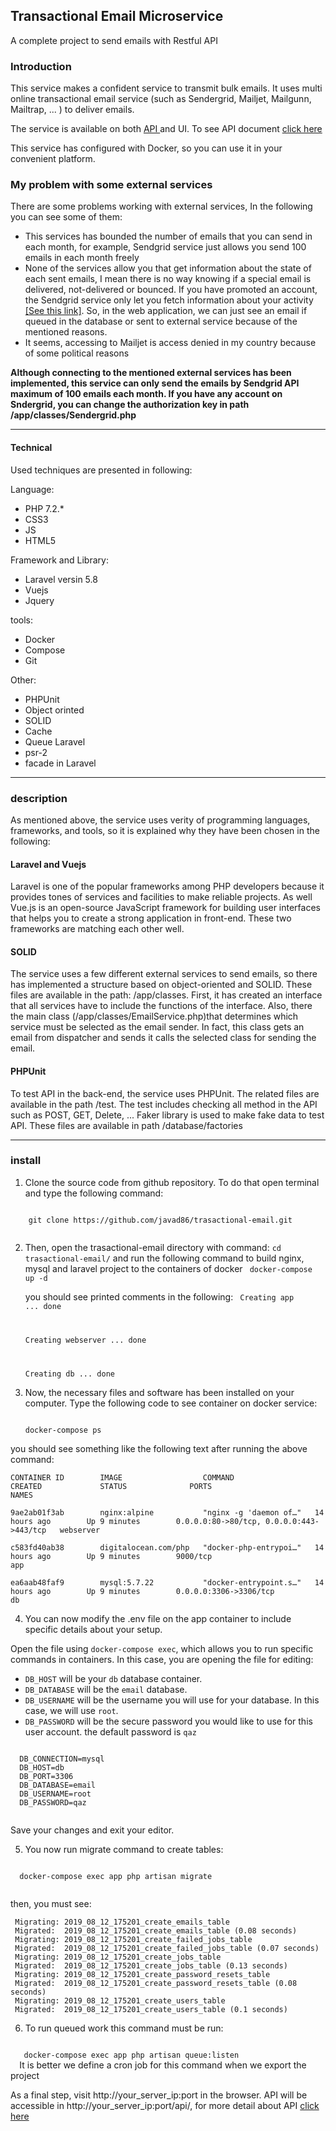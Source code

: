 
<h2>Transactional Email Microservice</h2>

A complete project to send  emails with Restful API

<h3>Introduction</h3>
This service makes a confident service to transmit bulk emails. It uses multi online transactional email service 
(such as Sendergrid, Mailjet, Mailgunn, Mailtrap, ... ) to deliver emails.

The service is available on both 
<a target="_blank" href="https://documenter.getpostman.com/view/1601502/SVYxnFT2?version=latest#5e927dcd-b917-458b-82ac-47a09703429f" > API </a>
 and UI. To see API document 
 <a target="_blank" href="https://documenter.getpostman.com/view/1601502/SVYxnFT2?version=latest#5e927dcd-b917-458b-82ac-47a09703429f" > click here</a> 

 This service has configured with Docker, so you can use it in your convenient platform. 


<h3>My problem with some external services</h3>

There are some problems  working  with external services, In the following you can see some of them:
<ul>
<li>This services has bounded the number of emails that you can send in each month, for example, Sendgrid service just allows you send 100 emails in each month freely </li>
<li>None of the services  allow  you that get information about the state of each sent emails, I mean there is no way knowing if a special email is delivered, not-delivered or bounced. If you have promoted an account, 
 the Sendgrid service only let you fetch information about your activity <a target="_blank" href="https://sendgrid.com/docs/for-developers/sending-email/getting-started-email-activity-api">[See this link]</a>.
  So, in the web application, we can just see an email if queued in the database or sent to external service because of the mentioned reasons.
  </li>
<li>It seems,  accessing to Mailjet is access denied in my country because of some political reasons </li>
</ul>

<b>Although connecting to the mentioned external services has been implemented, this service can only send the emails by
 Sendgrid API maximum of 100 emails each month. If you have any account on Sndergrid, you can change the authorization 
  key in path /app/classes/Sendergrid.php</b>

<hr />
<h4> Technical</h4>  
Used techniques are presented in following:

Language:
<ul>
<li>PHP 7.2.*</li>
<li>CSS3</li>
<li>JS</li>
<li>HTML5</li>
</ul>

Framework and Library:
<ul>
<li>Laravel versin 5.8</li>
<li>Vuejs</li>
<li>Jquery</li>
</ul>

tools:
<ul>
<li>Docker</li>
<li>Compose</li>
<li>Git</li>
</ul>

Other:
<ul>
<li>PHPUnit</li>
<li>Object orinted</li>
<li>SOLID</li>
<li>Cache</li>
<li>Queue Laravel</li>
<li>psr-2</li>
<li>facade in Laravel</>
</ul>

<hr />

<h3>description</h3>

As mentioned above, the service uses verity of programming languages, frameworks, and tools, so it is 
explained why they have been chosen in the following:

<h4>Laravel and Vuejs</h4>

 Laravel is one of the popular frameworks among PHP developers because it provides tones of services and facilities 
 to make reliable projects. As well Vue.js is an open-source JavaScript framework for building user interfaces that helps you to create a strong application in front-end. These two frameworks are matching each other well.
 
<h4>SOLID</h4>

The service uses a few different external services to send emails, so there has implemented a structure based on object-oriented 
and SOLID. These files are available in the path: /app/classes. First, it has created an interface that all services have to include the functions of the interface. Also, there the main class (/app/classes/EmailService.php)that determines which service must be selected as the email sender. In fact, this class gets an email from dispatcher and sends it calls the selected class for sending the email.

<h4>PHPUnit</h4>

To test API in the back-end, the service uses PHPUnit. The related files are available in the path /test. The test includes checking all method in the API such as POST, GET, Delete, ...
 Faker library is used to make fake data to test API. These files are available in path /database/factories
 
 <hr/>
 
<h3>install</h3> 
 
 1. Clone the source code from github repository. To do that open terminal and type the following command:
  <code>
    git clone https://github.com/javad86/trasactional-email.git
    </code>
          
 2. Then, open the trasactional-email directory with command: <code>cd trasactional-email/</code>
  and run the following command to build nginx, mysql and laravel project to the containers of docker
     <code>
    docker-compose up -d
    </code>
    
    you should see printed comments in the following:
       <code>
       Creating app       ... done
       
       Creating webserver ... done
       
       Creating db        ... done
       </code> 
    
 3. Now, the necessary files and software has been installed on your computer. Type the following code to see container on docker service:
 
    <code>
    docker-compose ps
    </code>
you should see something like the following  text after running the above command:


 
    CONTAINER ID        IMAGE                  COMMAND                  CREATED             STATUS              PORTS                                      NAMES
    
    9ae2ab01f3ab        nginx:alpine           "nginx -g 'daemon of…"   14 hours ago        Up 9 minutes        0.0.0.0:80->80/tcp, 0.0.0.0:443->443/tcp   webserver
    
    c583fd40ab38        digitalocean.com/php   "docker-php-entrypoi…"   14 hours ago        Up 9 minutes        9000/tcp                                   app
    
    ea6aab48faf9        mysql:5.7.22           "docker-entrypoint.s…"   14 hours ago        Up 9 minutes        0.0.0.0:3306->3306/tcp                     db




 4. You can now modify the .env file on the app container to include specific details about your setup.
    
  Open the file using <code>docker-compose exec</code>, which allows you to run specific commands in containers.
   In this case, you are opening the file for editing:
  
  <ul>
  <li><code>DB_HOST</code> will be your <code>db</code> database container. </li>
  <li><code>DB_DATABASE</code> will be the <code><span class="highlight">email</span></code> database. </li>
  <li><code>DB_USERNAME</code> will be the username you will use for your database. In this case, we will use <code><span class="highlight">root</span></code>. </li>
  <li><code>DB_PASSWORD</code> will be the secure password you would like to use for this user account. the default password is <code>qaz</code> </li>
  </ul>
  
  <pre class="code-pre "><code langs="">
  DB_CONNECTION=mysql
  DB_HOST=<span class="highlight">db</span>
  DB_PORT=3306
  DB_DATABASE=<span class="highlight">email</span>
  DB_USERNAME=<span class="highlight">root</span>
  DB_PASSWORD=<span class="highlight">qaz</span>
  </code></pre>
  
  Save your changes and exit your editor. 
  
  5. You now run migrate command to create tables: 
  
  <code>
  docker-compose exec app php artisan migrate
  </code>
 
 then, you must see:
     
     Migrating: 2019_08_12_175201_create_emails_table
     Migrated:  2019_08_12_175201_create_emails_table (0.08 seconds)
     Migrating: 2019_08_12_175201_create_failed_jobs_table
     Migrated:  2019_08_12_175201_create_failed_jobs_table (0.07 seconds)
     Migrating: 2019_08_12_175201_create_jobs_table
     Migrated:  2019_08_12_175201_create_jobs_table (0.13 seconds)
     Migrating: 2019_08_12_175201_create_password_resets_table
     Migrated:  2019_08_12_175201_create_password_resets_table (0.08 seconds)
     Migrating: 2019_08_12_175201_create_users_table
     Migrated:  2019_08_12_175201_create_users_table (0.1 seconds)
 
 
 6. To run queued work  this command must be run: 
  <code>
   docker-compose exec app php artisan queue:listen
  </code>
  It is better we define a cron job for this command when we export the  project
  
 As a final step, visit http://your_server_ip:port in the browser. 
 API will be accessible in  http://your_server_ip:port/api/<request>, 
 for more detail about API <a target="_blank" href="https://documenter.getpostman.com/view/1601502/SVYxnFT2?version=latest#5e927dcd-b917-458b-82ac-47a09703429f" > click here</a> 